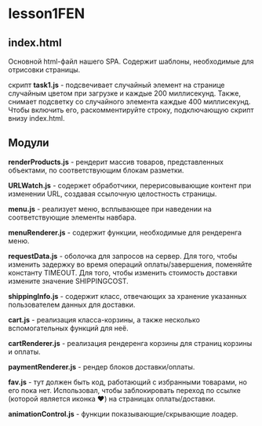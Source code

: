 # lesson1FEN


## index.html

Основной html-файл нашего SPA. Содержит шаблоны, необходимые для отрисовки страницы.

скрипт **task1.js** - подсвечивает случайный элемент на странице случайным цветом при загрузке и каждые 200 миллисекунд. Также, снимает
подсветку со случайного элемента каждые 400 миллисекунд. Чтобы включить его, раскомментируйте строку, подключающую скрипт внизу index.html.

## Модули

**renderProducts.js** - рендерит массив товаров, представленных объектами, по соответствующим блокам разметки.

**URLWatch.js** - содержет обработчики, перерисовывающие контент при изменении URL, создавая ссылочную целостность страницы.

 **menu.js** - реализует меню, всплывающее при наведении на соответствующие элементы навбара. 
 
 **menuRenderer.js** - содержит функции, необходимые для рендеренга меню.
 
 **requestData.js** - оболочка для запросов на сервер. Для того, чтобы изменить задержку во время операций оплаты/завершения, поменяйте константу TIMEOUT. Для того, чтобы изменить стоимость доставки измените значение SHIPPINGCOST.
 
 **shippingInfo.js** - содержит класс, отвечающих за хранение указанных пользователем данных для доставки.
 
 **cart.js** - реализация класса-корзины, а также несколько вспомогательных функций для неё.
 
 **cartRenderer.js** - реализация рендеренга корзины для страниц корзины и оплаты.
 
 **paymentRenderer.js** - рендер блоков доставки/оплаты.
 
 **fav.js** - тут должен быть код, работающий с избранными товарами, но его пока нет. Использовал, чтобы заблокировать переход по ссылке (которой является иконка ♥) на страницах оплаты/доставки.
 
 **animationControl.js** - функции показывающие/скрывающие лоадер.
